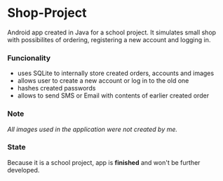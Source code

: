 # Shop-Project
Android app created in Java for a school project. It simulates small shop with possibilites of ordering, registering a new account and logging in.

### Funcionality
- uses SQLite to internally store created orders, accounts and images
- allows user to create a new account or log in to the old one
- hashes created passwords
- allows to send SMS or Email with contents of earlier created order

### Note
*All images used in the application were not created by me.*

### State
Because it is a school project, app is **finished** and won't be further developed.
